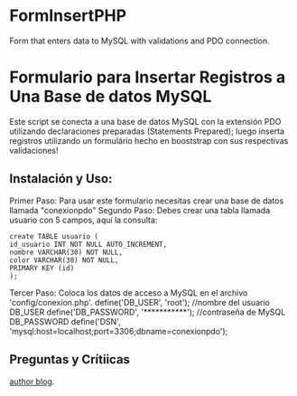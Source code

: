 # FormInsertPHP
Form that enters data to MySQL with validations and PDO connection.
# Formulario para Insertar Registros a Una Base de datos MySQL

Este script se conecta a una base de datos MySQL con la extensión PDO utilizando declaraciones preparadas (Statements Prepared); luego inserta registros utilizando un formulário hecho en booststrap con sus respectivas validaciones! 
## Instalación y Uso:
Primer Paso: Para usar este formulario necesitas crear una base de datos llamada "conexionpdo"
Segundo Paso: Debes crear una tabla llamada usuario con 5 campos, aquí la consulta:
```
create TABLE usuario (
id_usuario INT NOT NULL AUTO_INCREMENT,
nombre VARCHAR(30) NOT NULL,
color VARCHAR(30) NOT NULL,
PRIMARY KEY (id)
);
```
Tercer Paso: Coloca los datos de acceso a MySQL en el archivo 'config/conexion.php'. 
define('DB_USER', 'root');  //nombre del usuario DB_USER
define('DB_PASSWORD', '***********');    //contraseña de MySQL DB_PASSWORD
define('DSN', 'mysql:host=localhost;port=3306;dbname=conexionpdo');

## Preguntas y Crítiicas
[author blog](http://miscapu.blogspot.com).
